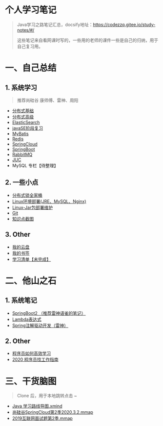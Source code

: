 # 个人学习笔记

> Java学习之路笔记汇总，docsify地址：https://codezzq.gitee.io/study-notes/#/
>
> 这些笔记来自看网课时写的，一些用的老师的课件一些是自己的归纳，用于自己复习用。



# 一、自己总结

## 1. 系统学习

> 推荐尚硅谷 康师傅、雷神、周阳

* [分布式基础](gulimall/分布式基础)
* [分布式高级](gulimall/分布式高级)
* [ElasticSearch](gulimall/ElasticSearch)
* [javaSE阶段复习](Java%20基础/javaSE阶段复习)
* [MyBatis](JavaFramework/MyBatis)
* [Redis](nosql/Redis)
* [SpringCloud](JavaFramework/SpringCloud)
* [SpringBoot](JavaFramework/SpringBoot)
* [RabbitMQ](MQ\RabbitMQ)
* [JUC](juc/juc)
* MySQL 专栏【待整理】



## 2. 一些小点

* [分布式锁全家桶](DistributedLock/分布式锁全家桶)
* [Linux环境部署(JRE、MySQL、Nginx)](Linux%20部署/Linux环境部署(JRE、MySQL、Nginx))
* [Linux-Jar包部署维护](Linux%20部署/Linux-Jar包部署维护)
* [Git](其他/Git)
* [知识点截图](https://gitee.com/codezzq/study-notes/tree/master/%E5%85%B6%E4%BB%96/%E7%9F%A5%E8%AF%86%E7%82%B9%E6%88%AA%E5%9B%BE)



## 3. Other

* [我的云盘](https://share.zzq8.cn/)
* [我的书签](https://gitee.com/codezzq/chrome-label)
* [学习清单【未完成】](其他\Study%20List)



# 二、他山之石

## 1. 系统笔记


* [SpringBoot2 （推荐雷神语雀的笔记）](https://www.yuque.com/atguigu/springboot/rmxq85)
* [Lambda表达式](Java%20基础/Lambda表达式)
* [Spring注解驱动开发（雷神）](https://liayun.blog.csdn.net/article/details/115053350)



## 2. Other

* [程序员如何高效学习](其他\他山之石可以攻玉/程序员如何高效学习（以%20Java%20为例）)
* [2020 程序员找工作指南](其他\他山之石可以攻玉/2020%20程序员找工作指南)



# 三、干货脑图

> Clone 后，用于本地跳转点击 ~

* [Java 学习路线导图.xmind](其他\Java%20学习路线导图.xmind)
* [尚硅谷SpringCloud第2季2020.3.2.mmap](JavaFramework\Spring%20Cloud\尚硅谷SpringCloud第2季2020.3.2.mmap)
* [2019互联网面试题第2季.mmap](JUC\2019互联网面试题第2季.mmap)

